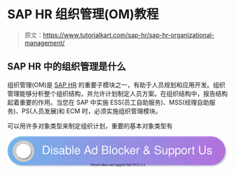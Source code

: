# SAP HR 组织管理(OM)教程

> 原文：<https://www.tutorialkart.com/sap-hr/sap-hr-organizational-management/>

## SAP HR 中的组织管理是什么

组织管理(OM)是 [SAP HR](https://www.tutorialkart.com/sap-hr/sap-hr-training-tutorials/) 的重要子模块之一，有助于人员规划和应用开发。组织管理能够分析整个组织结构，并允许计划制定人员方案。在组织结构中，报告结构起着重要的作用。当您在 SAP 中实施 ESS(员工自助服务)、MSS(经理自助服务)、PS(人员发展)和 ECM 时，必须实施组织管理模块。

可以用许多对象类型来制定组织计划，重要的基本对象类型有

[![](img/925da31b32d6bc3827932f6c8afb11bb.png)](https://www.tutorialkart.com/)